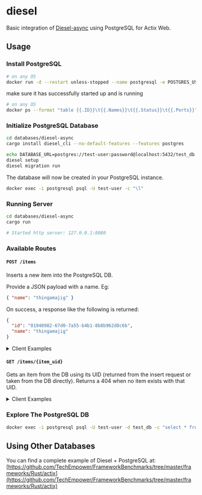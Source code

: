 # diesel

Basic integration of [Diesel-async](https://github.com/weiznich/diesel_async) using PostgreSQL for Actix Web.

## Usage

### Install PostgreSQL

```sh
# on any OS
docker run -d --restart unless-stopped --name postgresql -e POSTGRES_USER=test-user -e POSTGRES_PASSWORD=password -p 5432:5432 -v postgres_data:/var/lib/postgresql/data postgres:alpine
```

make sure it has successfully started up and is running

```sh
# on any OS
docker ps --format "table {{.ID}}\t{{.Names}}\t{{.Status}}\t{{.Ports}}"
```

### Initialize PostgreSQL Database

```sh
cd databases/diesel-async
cargo install diesel_cli --no-default-features --features postgres

echo DATABASE_URL=postgres://test-user:password@localhost:5432/test_db > .env
diesel setup
diesel migration run
```

The database will now be created in your PostgreSQL instance.

```sh
docker exec -i postgresql psql -U test-user -c "\l"
```

### Running Server

```sh
cd databases/diesel-async
cargo run

# Started http server: 127.0.0.1:8080
```

### Available Routes

#### `POST /items`

Inserts a new item into the PostgreSQL DB.

Provide a JSON payload with a name. Eg:

```json
{ "name": "thingamajig" }
```

On success, a response like the following is returned:

```json
{
  "id": "01948982-67d0-7a55-b4b1-8b8b962d8c6b",
  "name": "thingamajig"
}
```

<details>
  <summary>Client Examples</summary>

Using [HTTPie]:

```sh
http POST localhost:8080/items name=thingamajig
```

Using cURL:

```sh
curl -S -X POST --header "Content-Type: application/json" --data '{"name":"thingamajig"}' http://localhost:8080/items
```

</details>

#### `GET /items/{item_uid}`

Gets an item from the DB using its UID (returned from the insert request or taken from the DB directly). Returns a 404 when no item exists with that UID.

<details>
  <summary>Client Examples</summary>

Using [HTTPie]:

```sh
http localhost:8080/items/9e46baba-a001-4bb3-b4cf-4b3e5bab5e97
```

Using cURL:

```sh
curl -S http://localhost:8080/items/9e46baba-a001-4bb3-b4cf-4b3e5bab5e97
```

</details>

### Explore The PostgreSQL DB

```sh
docker exec -i postgresql psql -U test-user -d test_db -c "select * from public.items"
```

## Using Other Databases

You can find a complete example of Diesel + PostgreSQL at: [https://github.com/TechEmpower/FrameworkBenchmarks/tree/master/frameworks/Rust/actix](https://github.com/TechEmpower/FrameworkBenchmarks/tree/master/frameworks/Rust/actix)

[httpie]: https://httpie.io/cli
